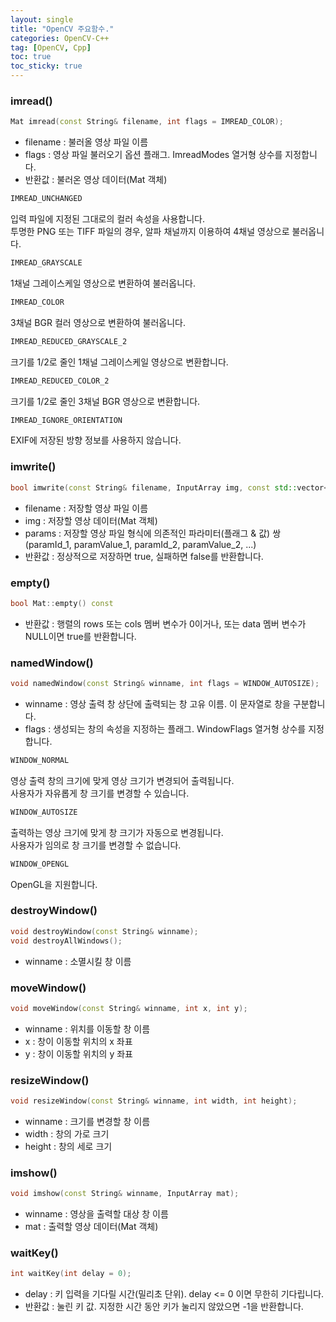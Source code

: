 ```yaml
---
layout: single
title: "OpenCV 주요함수."
categories: OpenCV-C++
tag: [OpenCV, Cpp]
toc: true
toc_sticky: true
---
```

### imread()  
```c++
Mat imread(const String& filename, int flags = IMREAD_COLOR);
```
- filename : 불러올 영상 파일 이름  
- flags : 영상 파일 불러오기 옵션 플래그. ImreadModes 열거형 상수를 지정합니다.  
- 반환값 : 불러온 영상 데이터(Mat 객체)

```c++
IMREAD_UNCHANGED
```
입력 파일에 지정된 그대로의 컬러 속성을 사용합니다.  
투명한 PNG 또는 TIFF 파일의 경우, 알파 채널까지 이용하여 4채널 영상으로 불러옵니다.  
```c++
IMREAD_GRAYSCALE
```
1채널 그레이스케일 영상으로 변환하여 불러옵니다.  
```c++
IMREAD_COLOR
```
3채널 BGR 컬러 영상으로 변환하여 불러옵니다.  
```c++
IMREAD_REDUCED_GRAYSCALE_2
```
크기를 1/2로 줄인 1채널 그레이스케일 영상으로 변환합니다.  
```c++
IMREAD_REDUCED_COLOR_2
```
크기를 1/2로 줄인 3채널 BGR 영상으로 변환합니다.  
```c++
IMREAD_IGNORE_ORIENTATION
```
EXIF에 저장된 방향 정보를 사용하지 않습니다.  

### imwrite()  
```c++
bool imwrite(const String& filename, InputArray img, const std::vector<int>& params = std::vector<int>());
```
- filename : 저장할 영상 파일 이름
- img : 저장할 영상 데이터(Mat 객체)
- params : 저장할 영상 파일 형식에 의존적인 파라미터(플래그 & 값) 쌍  
(paramId_1, paramValue_1, paramId_2, paramValue_2, ...)
- 반환값 : 정상적으로 저장하면 true, 실패하면 false를 반환합니다.  

### empty()  
```c++
bool Mat::empty() const
```
- 반환값 : 행렬의 rows 또는 cols 멤버 변수가 0이거나, 또는 data 멤버 변수가 NULL이면 true를 반환합니다.  

### namedWindow()  
```c++
void namedWindow(const String& winname, int flags = WINDOW_AUTOSIZE);
```
- winname : 영상 출력 창 상단에 출력되는 창 고유 이름. 이 문자열로 창을 구분합니다.  
- flags : 생성되는 창의 속성을 지정하는 플래그. WindowFlags 열거형 상수를 지정합니다.  
```c++
WINDOW_NORMAL
```
영상 출력 창의 크기에 맞게 영상 크기가 변경되어 출력됩니다.  
사용자가 자유롭게 창 크기를 변경할 수 있습니다.  
```c++
WINDOW_AUTOSIZE
```
출력하는 영상 크기에 맞게 창 크기가 자동으로 변경됩니다.  
사용자가 임의로 창 크기를 변경할 수 없습니다.  
```c++
WINDOW_OPENGL
```
OpenGL을 지원합니다.  

### destroyWindow()  
```c++
void destroyWindow(const String& winname);
void destroyAllWindows();
```
- winname : 소멸시킬 창 이름  

### moveWindow()
```c++
void moveWindow(const String& winname, int x, int y);
```
- winname : 위치를 이동할 창 이름  
- x : 창이 이동할 위치의 x 좌표  
- y : 창이 이동할 위치의 y 좌표  

### resizeWindow()
```c++
void resizeWindow(const String& winname, int width, int height);
```
- winname : 크기를 변경할 창 이름  
- width : 창의 가로 크기  
- height : 창의 세로 크기  

### imshow()
```c++
void imshow(const String& winname, InputArray mat);
```
- winname : 영상을 출력할 대상 창 이름  
- mat : 출력할 영상 데이터(Mat 객체)  

### waitKey()
```c++
int waitKey(int delay = 0);
```
- delay : 키 입력을 기다릴 시간(밀리초 단위). delay <= 0 이면 무한히 기다립니다.  
- 반환값 : 눌린 키 값. 지정한 시간 동안 키가 눌리지 않았으면 -1을 반환합니다.  